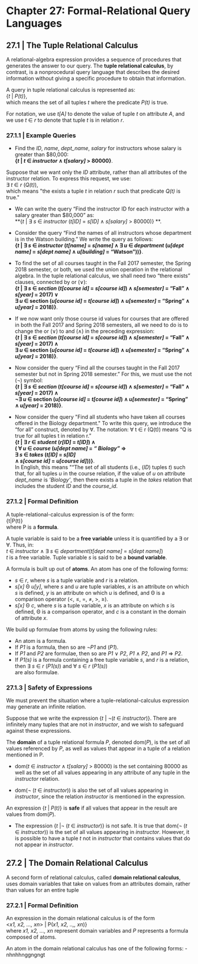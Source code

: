 # Chapter 27: Formal-Relational Query Languages

## 27.1 | The Tuple Relational Calculus
A relational-algebra expression provides a sequence of procedures
that generates the answer to our query. The **tuple relational calculus**, by contrast, is a
nonprocedural query language that describes the desired information without giving a specific procedure to obtain that information.

A query in tuple relational calculus is represented as: <br>
{_t_ | _P(t)_}, <br>
which means the set of all tuples _t_ where the predicate _P(t)_ is true.

For notation, we use _t[A]_ to denote the value of tuple _t_ on attribute _A_, and we use _t_ ∈ _r_ to
denote that tuple _t_ is in relation _r_.

### 27.1.1 | Example Queries
- Find the _ID_, _name_, _dept_name_, _salary_ for instructors whose salary is greater than $80,000: <br>
**{_t_ |  _t_ ∈ _instructor_ ∧ _t[salary]_ > 80000}**.

Suppose that we want only the _ID_ attribute, rather than all attributes of the instructor relation.
To express this request, we use: <br>
∃ _t_ ∈ _r_ (_Q(t)_), <br>
which means "the exists a tuple _t_ in relation _r_ such that predicate _Q(t)_ is true."

- We can write the query “Find the instructor ID for each instructor with a salary greater than $80,000” as: <br>
**{_t_ | ∃ _s_ ∈ _instructor_ (_t[ID]_ = _s[ID]_ ∧ _s[salary]_ > 80000)} **.

- Consider the query “Find the names of all instructors whose department is in the Watson building.” We write the query as follows:<br>
**{_t_ | ∃ _s_ ∈ _instructor_ (_t[name]_ = _s[name]_ ∧ ∃ _u_ ∈ _department_ (_u[dept name]_ = _s[dept name]_ ∧ _u[building]_ = “Watson”))}**.

- To find the set of all courses taught in the Fall 2017 semester, the Spring 2018
semester, or both, we used the union operation in the relational algebra. In the tuple
relational calculus, we shall need two “there exists” clauses, connected by or (∨): <br>
**{_t_ | ∃ _s_ ∈ _section_ (_t[course id]_ = _s[course id]_)
∧ _s[semester]_ = “Fall” ∧ _s[year]_ = 2017)
∨ <br>
∃ _u_ ∈ section (_u[course id]_ = _t[course id]_)
∧ _u[semester]_ = “Spring” ∧ _u[year]_ = 2018)}**.

- If we now want only those course id values for courses that are offered in both the
Fall 2017 and Spring 2018 semesters, all we need to do is to change the or (∨) to and
(∧) in the preceding expression: <br>
**{_t_ | ∃ _s_ ∈ _section_ (_t[course id]_ = _s[course id]_)
∧ _s[semester]_ = “Fall” ∧ _s[year]_ = 2017)
∧ <br>
∃ _u_ ∈ section (_u[course id]_ = _t[course id]_)
∧ _u[semester]_ = “Spring” ∧ _u[year]_ = 2018)}**.

- Now consider the query “Find all the courses taught in the Fall 2017 semester but
not in Spring 2018 semester.” For this, we must use the not (¬) symbol: <br>
**{_t_ | ∃ _s_ ∈ _section_ (_t[course id]_ = _s[course id]_)
∧ _s[semester]_ = “Fall” ∧ _s[year]_ = 2017)
∧ <br>
¬∃ _u_ ∈ section (_u[course id]_ = _t[course id]_)
∧ _u[semester]_ = “Spring” ∧ _u[year]_ = 2018)}**.

- Now consider the query "Find all students who have taken all courses offered in the
Biology department." To write this query, we introduce
the “for all” construct, denoted by ∀. The notation: ∀ t ∈ r (Q(t)) means “Q is true for all tuples t in relation r.” <br>
**{_t_ | ∃ _r_ ∈ _student_ (_r[ID]_ = _t[ID]_) ∧ <br>
( ∀ _u_ ∈ _course_ (_u[dept name]_ = _“ Biology”_ ⇒ <br>
∃ _s_ ∈ _takes_ (_t[ID]_ = _s[ID]_ <br>
∧ _s[course id]_ = _u[course id]_))}**. <br>
In English, this means "“The set of all students (i.e., (_ID_) tuples _t_)
such that, for all tuples _u_ in the course relation, if the value of _u_ on attribute _dept_name_
is _’Biology’_, then there exists a tuple in the _takes_ relation that includes the student _ID_
and the _course_id_.

### 27.1.2 | Formal Definition

A tuple-relational-calculus expression is of
the form: <br>
{t|P(t)} <br>
where P is a **formula**.

A tuple variable is said to be a **free variable** unless it is quantified by a ∃ or ∀. Thus, in: <br>
_t_ ∈ _instructor_ ∧ ∃ _s_ ∈ _department_(_t[dept name]_ = _s[dept name]_) <br>
_t_ is a free variable. Tuple variable _s_ is said to be a **bound variable**.

A formula is built up out of **atoms**. An atom has one of the
following forms:

- _s_ ∈ _r_, where _s_ is a tuple variable and _r_ is a relation.
- _s[x]_ Θ _u[y]_, where _s_ and _u_ are tuple variables, _x_ is an attribute on which _s_ is defined,
_y_ is an attribute on which _u_ is defined, and Θ is a comparison operator (<, ≤, =,
≠, >, ≥).
- _s[x]_ Θ _c_, where _s_ is a tuple variable, _x_ is an attribute on which _s_ is defined, Θ is a
comparison operator, and _c_ is a constant in the domain of attribute _x_.

We build up formulae from atoms by using the following rules:

- An atom is a formula.
- If _P1_ is a formula, then so are ¬_P1_ and (_P1_).
- If _P1_ and _P2_ are formulae, then so are _P1_ ∨ _P2_, _P1_ ∧ _P2_, and _P1_ ⇒ _P2_.
- If _P1(s)_ is a formula containing a free tuple variable _s_, and _r_ is a relation, then
∃ _s_ ∈ _r_ (_P1(s)_) and ∀ _s_ ∈ _r_ (_P1(s)_) <br>
are also formulae.

### 27.1.3 | Safety of Expressions

We must prevent the situation where a tuple-relational-calculus expression may
generate an infinite relation.

Suppose that we write the expression {_t_ | ¬(_t_ ∈ _instructor_)}. There are infinitely many tuples that are not in _instructor_, and we wish to safeguard against these expressions.

The **domain** of a tuple relational formula _P_, denoted dom(_P_), is the set of all values referenced by _P_, as well as values that appear in a tuple of a relation mentioned in P.

- dom(_t_ ∈ _instructor_ ∧ _t[salary]_ > 80000) is the set containing 80000 as well as the set of all values appearing in any attribute of any tuple in the _instructor_ relation.

- dom(¬ (_t_ ∈ _instructor_)) is also the set of all values appearing in _instructor_, since the relation _instructor_ is mentioned in
the expression.

An expression {_t_ | _P(t)_} is **safe** if all values that appear in the result
are values from dom(_P_).

- The expression {_t_ |¬ (_t_ ∈ _instructor_)} is not safe. It is true that dom(¬ (_t_ ∈ _instructor_)) is the set of all values appearing in _instructor_. However, it is possible to have a tuple _t_ not in _instructor_ that contains values that do not appear
in _instructor_.

## 27.2 | The Domain Relational Calculus

A second form of relational calculus, called **domain relational calculus**, uses domain
variables that take on values from an attributes domain, rather than values for an entire
tuple

### 27.2.1 | Formal Definition

An expression in the domain relational calculus is of the form <br>
<_x1, x2, ..., xn_> | P(_x1, x2, ..,, xn_)} <br>
where _x1, x2, ..., xn_ represent domain variables and _P_ represents a formula composed of
atoms.

An atom in the domain relational calculus has one of the following forms:
-nhnhhnggngngt
